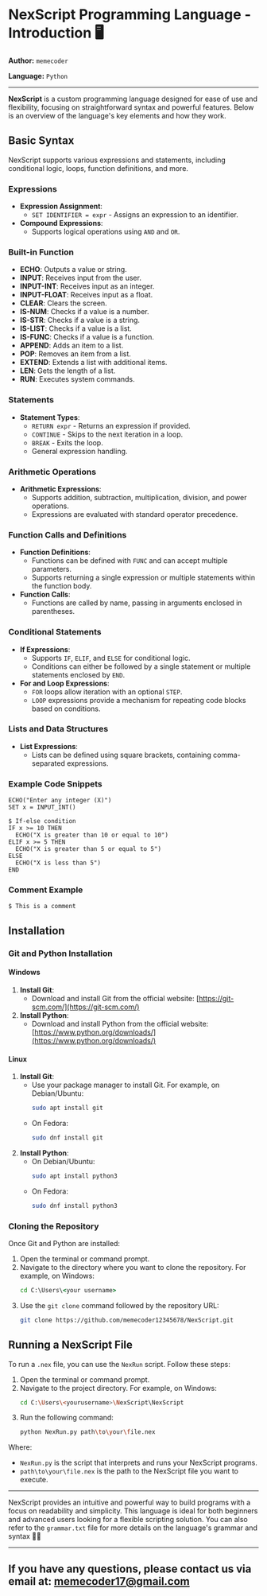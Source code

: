 # NexScript Programming Language - Introduction 🖥️

**Author:** `memecoder`

**Language:** `Python`

---

**NexScript** is a custom programming language designed for ease of use and flexibility, focusing on straightforward syntax and powerful features. Below is an overview of the language's key elements and how they work.

## Basic Syntax

NexScript supports various expressions and statements, including conditional logic, loops, function definitions, and more.

### Expressions
- **Expression Assignment**: 
  - `SET IDENTIFIER = expr` - Assigns an expression to an identifier.
- **Compound Expressions**: 
  - Supports logical operations using `AND` and `OR`.

### Built-in Function

- **ECHO**: Outputs a value or string.
- **INPUT**: Receives input from the user.
- **INPUT-INT**: Receives input as an integer.
- **INPUT-FLOAT**: Receives input as a float.
- **CLEAR**: Clears the screen.
- **IS-NUM**: Checks if a value is a number.
- **IS-STR**: Checks if a value is a string.
- **IS-LIST**: Checks if a value is a list.
- **IS-FUNC**: Checks if a value is a function.
- **APPEND**: Adds an item to a list.
- **POP**: Removes an item from a list.
- **EXTEND**: Extends a list with additional items.
- **LEN**: Gets the length of a list.
- **RUN**: Executes system commands.


### Statements
- **Statement Types**: 
  - `RETURN expr` - Returns an expression if provided.
  - `CONTINUE` - Skips to the next iteration in a loop.
  - `BREAK` - Exits the loop.
  - General expression handling.

### Arithmetic Operations
- **Arithmetic Expressions**: 
  - Supports addition, subtraction, multiplication, division, and power operations.
  - Expressions are evaluated with standard operator precedence.

### Function Calls and Definitions
- **Function Definitions**: 
  - Functions can be defined with `FUNC` and can accept multiple parameters.
  - Supports returning a single expression or multiple statements within the function body.
- **Function Calls**: 
  - Functions are called by name, passing in arguments enclosed in parentheses.

### Conditional Statements
- **If Expressions**: 
  - Supports `IF`, `ELIF`, and `ELSE` for conditional logic.
  - Conditions can either be followed by a single statement or multiple statements enclosed by `END`.
- **For and Loop Expressions**: 
  - `FOR` loops allow iteration with an optional `STEP`.
  - `LOOP` expressions provide a mechanism for repeating code blocks based on conditions.

### Lists and Data Structures
- **List Expressions**: 
  - Lists can be defined using square brackets, containing comma-separated expressions.

### Example Code Snippets

```nexscript
ECHO("Enter any integer (X)")
SET x = INPUT_INT()

$ If-else condition
IF x >= 10 THEN
  ECHO("X is greater than 10 or equal to 10")
ELIF x >= 5 THEN
  ECHO("X is greater than 5 or equal to 5")
ELSE
  ECHO("X is less than 5")
END
```

### Comment Example

```nexscript
$ This is a comment
```

## Installation

### Git and Python Installation

#### Windows
1. **Install Git**:
   - Download and install Git from the official website:
     [https://git-scm.com/](https://git-scm.com/)
2. **Install Python**:
   - Download and install Python from the official website:
     [https://www.python.org/downloads/](https://www.python.org/downloads/)

#### Linux
1. **Install Git**:
   - Use your package manager to install Git. For example, on Debian/Ubuntu:
     ```bash
     sudo apt install git
     ```
   - On Fedora:
     ```bash
     sudo dnf install git
     ```
2. **Install Python**:
   - On Debian/Ubuntu:
     ```bash
     sudo apt install python3
     ```
   - On Fedora:
     ```bash
     sudo dnf install python3
     ```

### Cloning the Repository 
Once Git and Python are installed:

1. Open the terminal or command prompt.
2. Navigate to the directory where you want to clone the repository. For example, on Windows:
   ```cmd
   cd C:\Users\<your username>
   ```
3. Use the `git clone` command followed by the repository URL:
   ```bash
   git clone https://github.com/memecoder12345678/NexScript.git
   ```

## Running a NexScript File

To run a `.nex` file, you can use the `NexRun` script. Follow these steps:

1. Open the terminal or command prompt.
2. Navigate to the project directory. For example, on Windows:
   ```bash
   cd C:\Users\<yourusername>\NexScript\NexScript
   ```
3. Run the following command:
   ```bash
   python NexRun.py path\to\your\file.nex
   ```

Where:
- `NexRun.py` is the script that interprets and runs your NexScript programs.
- `path\to\your\file.nex` is the path to the NexScript file you want to execute.
---
NexScript provides an intuitive and powerful way to build programs with a focus on readability and simplicity. This language is ideal for both beginners and advanced users looking for a flexible scripting solution. You can also refer to the `grammar.txt` file for more details on the language's grammar and syntax 📝🚀

---
If you have any questions, please contact us via email at: [memecoder17@gmail.com](mailto:memecoder17@gmail.com)
---

